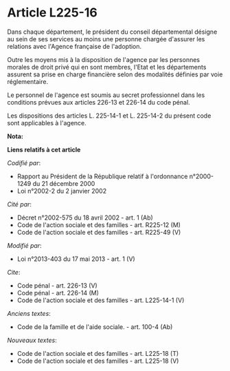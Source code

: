 # Article L225-16

Dans chaque département, le président du conseil départemental désigne au sein de ses services au moins une personne chargée
d'assurer les relations avec l'Agence française de l'adoption. 

Outre les moyens mis à la disposition de l'agence par les personnes morales de droit privé qui en sont membres, l'Etat et les
départements assurent sa prise en charge financière selon des modalités définies par voie réglementaire. 

Le personnel de l'agence est soumis au secret professionnel dans les conditions prévues aux articles 226-13 et 226-14 du code
pénal. 

Les dispositions des articles L. 225-14-1 et L. 225-14-2 du présent code sont applicables à l'agence.

**Nota:**



**Liens relatifs à cet article**

_Codifié par_:

  - Rapport au Président de la République relatif à l'ordonnance n°2000-1249 du 21 décembre 2000
  - Loi n°2002-2 du 2 janvier 2002

_Cité par_:

  - Décret n°2002-575 du 18 avril 2002 - art. 1 (Ab)
  - Code de l'action sociale et des familles - art. R225-12 (M)
  - Code de l'action sociale et des familles - art. R225-49 (V)

_Modifié par_:

  - Loi n°2013-403 du 17 mai 2013 - art. 1 (V)

_Cite_:

  - Code pénal - art. 226-13 (V)
  - Code pénal - art. 226-14 (M)
  - Code de l'action sociale et des familles - art. L225-14-1 (V)

_Anciens textes_:

  - Code de la famille et de l'aide sociale. - art. 100-4 (Ab)

_Nouveaux textes_:

  - Code de l'action sociale et des familles - art. L225-18 (T)
  - Code de l'action sociale et des familles - art. L225-18 (V)

